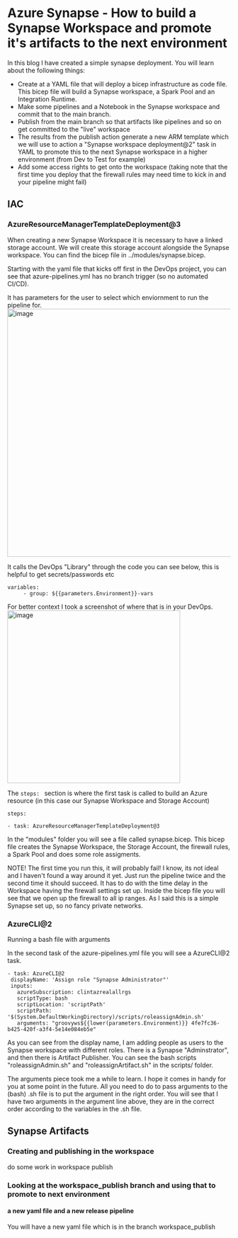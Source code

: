 # Azure Synapse - How to build a Synapse Workspace and promote it's artifacts to the next environment
 In this blog I have created a simple synapse deployment. You will learn about the following things:
 
 - Create at a YAML file that will deploy a bicep infrastructure as code file. This bicep file will build a Synapse workspace, a Spark Pool and an Integration Runtime. 
 - Make some pipelines and a Notebook in the Synapse workspace and commit that to the main branch. 
 - Publish from the main branch so that artifacts like pipelines and so on get committed to the "live" workspace
 - The results from the publish action generate a new ARM template which we will use to action a "Synapse workspace deployment@2" task in YAML to promote this to the next Synapse workspace in a higher environment (from Dev to Test for example)
 - Add some access rights to get onto the workspace (taking note that the first time you deploy that the firewall rules may need time to kick in and your pipeline might fail)
 
 ## IAC
 ### AzureResourceManagerTemplateDeployment@3

 When creating a new Synapse Workspace it is necessary to have a linked storage account. We will create this storage account alongside the Synapse workspace. You can find the bicep file in ../modules/synapse.bicep.
 
Starting with the yaml file that kicks off first in the DevOps project, you can see that azure-pipelines.yml has no branch trigger (so no automated CI/CD). 

It has parameters for the user to select which enviornment to run the pipeline for. 
<img width="560" alt="image" src="https://user-images.githubusercontent.com/30802291/235286577-43cdc404-819e-4ab3-accb-769b33b3096c.png">

It calls the DevOps "Library" through the code you can see below, this is helpful to get secrets/passwords etc

```
variables:
     - group: ${{parameters.Environment}}-vars
```
For better context I took a screenshot of where that is in your DevOps.
<br>
<img width="390" alt="image" src="https://user-images.githubusercontent.com/30802291/231078348-2e918a3e-3f4d-4bc9-ac76-199a46f1c427.png">

The `steps: ` section is where the first task is called to build an Azure resource (in this case our Synapse Workspace and Storage Account)

```
steps:

- task: AzureResourceManagerTemplateDeployment@3
```

In the "modules" folder you will see a file called synapse.bicep. This bicep file creates the Synapse Workspace, the Storage Account, the firewall rules, a Spark Pool and does some role assigments.

NOTE! The first time you run this, it will probably fail! I know, its not ideal and I haven't found a way around it yet. Just run the pipeline twice and the second time it should succeed. It has to do with the time delay in the Workspace having the firewall settings set up. Inside the bicep file you will see that we open up the firewall to all ip ranges. As I said this is a simple Synapse set up, so no fancy private networks. 


 ### AzureCLI@2
 Running a bash file with arguments
 
 In the second task of the azure-pipelines.yml file you will see a AzureCLI@2 task. 
 ```
 - task: AzureCLI@2
  displayName: 'Assign role "Synapse Administrator"'
  inputs:
    azureSubscription: clintazrealallrgs
    scriptType: bash
    scriptLocation: 'scriptPath'
    scriptPath: '$(System.DefaultWorkingDirectory)/scripts/roleassignAdmin.sh'
    arguments: "groovyws${{lower(parameters.Environment)}} 4fe7fc36-b425-420f-a3f4-5e14e084eb5e"
 ```
 
 As you can see from the display name, I am adding people as users to the Synapse workspace with different roles. There is a Synapse "Adminstrator", and then there is Artifact Publisher. You can see the bash scripts "roleassignAdmin.sh" and "roleassignArtifact.sh" in the scripts/ folder.
 
 The arguments piece took me a while to learn. I hope it comes in handy for you at some point in the future. All you need to do to pass arguments to the (bash) .sh file is to put the argument in the right order. You will see that I have two arguments in the argument line above, they are in the correct order according to the variables in the .sh file. 

 
 
 ## Synapse Artifacts
 ### Creating and publishing in the workspace
 do some work in workspace
 publish
 ### Looking at the workspace_publish branch and using that to promote to next environment
 #### a new yaml file and a new release pipeline
 You will have a new yaml file which is in the branch workspace_publish 
 
 
 
 
 
 
